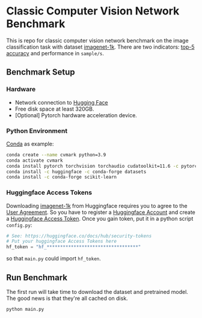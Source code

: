 # Classic Computer Vision Network Benchmark

This is repo for classic computer vision network benchmark
on the image classification task with dataset [imagenet-1k](https://www.image-net.org/).
There are two indicators: [top-5 accuracy](https://scikit-learn.org/stable/modules/generated/sklearn.metrics.top_k_accuracy_score.html)
and performance in ```sample/s```.

## Benchmark Setup

### Hardware

- Network connection to [Hugging Face](https://huggingface.co/)
- Free disk space at least 320GB.
- [Optional] Pytorch hardware acceleration device.

### Python Environment

[Conda](https://docs.conda.io/en/latest/) as example:

```bash
conda create --name cvmark python=3.9
conda activate cvmark
conda install pytorch torchvision torchaudio cudatoolkit=11.6 -c pytorch -c conda-forge
conda install -c huggingface -c conda-forge datasets
conda install -c conda-forge scikit-learn
```

### Huggingface Access Tokens

Downloading [imagenet-1k](https://www.image-net.org/) from Huggingface
requires you to agree to the [User Agreement](https://huggingface.co/datasets/imagenet-1k). So you have to register
a [Huggingface Account](https://huggingface.co/join) and create a [Huggingface Access Token](https://huggingface.co/docs/hub/security-tokens).
Once you gain token, put it in a python script ```config.py```:

```python
# See: https://huggingface.co/docs/hub/security-tokens
# Put your huggingface Access Tokens here
hf_token = "hf_**********************************"
```

so that ```main.py``` could import ```hf_token```.

## Run Benchmark

The first run will take time to download the dataset and pretrained model.
The good news is that they're all cached on disk.

```bash
python main.py
```
